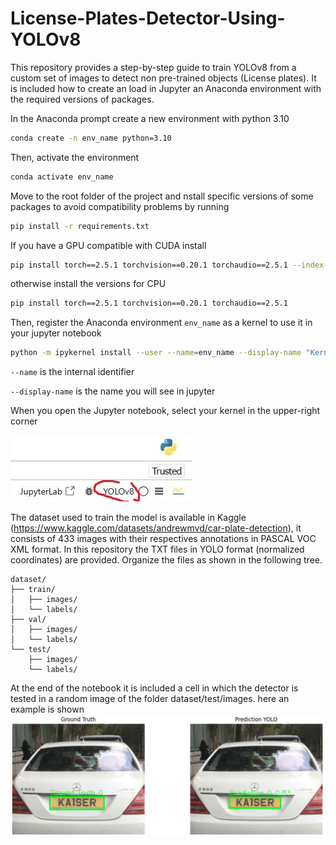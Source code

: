 # License-Plates-Detector-Using-YOLOv8
This repository provides a step-by-step guide to train YOLOv8 from a custom set of images to detect non pre-trained objects (License plates). It is included how to create an load in Jupyter an Anaconda environment with the required versions of packages.

In the Anaconda prompt create a new environment with python 3.10

```bash
conda create -n env_name python=3.10
```

Then, activate the environment

```bash
conda activate env_name
```

Move to the root folder of the project and nstall specific versions of some packages to avoid compatibility problems by running

```bash
pip install -r requirements.txt
```

If you have a GPU compatible with CUDA install

```bash
pip install torch==2.5.1 torchvision==0.20.1 torchaudio==2.5.1 --index-url https://download.pytorch.org/whl/cu118
```

otherwise install the versions for CPU

```bash
pip install torch==2.5.1 torchvision==0.20.1 torchaudio==2.5.1
```

Then, register the Anaconda environment `env_name` as a kernel to use it in your jupyter notebook

```bash
python -m ipykernel install --user --name=env_name --display-name "Kernel_Name"
```

`--name` is the internal identifier

`--display-name` is the name you will see in jupyter

When you open the Jupyter notebook, select your kernel in the upper-right corner

![Ejemplo de imagen](im/jupyter_kernel.JPG)

The dataset used to train the model is available in Kaggle (https://www.kaggle.com/datasets/andrewmvd/car-plate-detection), it consists of 433 images with their respectives annotations in PASCAL VOC XML format. In this repository the TXT files in YOLO format (normalized coordinates) are provided. Organize the files as shown in the following tree.

```
dataset/
├── train/
│   ├── images/
│   └── labels/
├── val/
│   ├── images/
│   └── labels/
└── test/
    ├── images/
    └── labels/
```

At the end of the notebook it is included a cell in which the detector is tested in a random image of the folder dataset/test/images. here an example is shown
![Ejemplo de imagen](im/Test.JPG)

